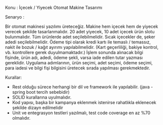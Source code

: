 Konu :
İçecek / Yiyecek Otomat Makine Tasarımı

Senaryo :

Bir otomat makinesi yazılımı üreteceğiz.
Makine hem içecek hem de yiyecek verecek şekilde tasarlanmalıdır.
20 adet yiyecek, 10 adet içecek ürün slotu bulunmalıdır.
Tüm ürünlerde adet seçilebilmelidir.
Sıcak içecekler de, şeker adedi seçilebilmelidir.
Ödeme tipi olarak kredi kartı ile temaslı / temassız, nakit ile bozuk / kağıt ayırımı
yapılabilmelidir. (Kart geçerliliği, bakiye kontrol, vb. kontrollere gerek duyulmamaktadır.)
İşlem sonunda alınacak bilgi fişinde, ürün adı, adedi, ödeme şekli, varsa iade edilen tutar
yazması gereklidir.
Uygulama adımlarının, ürün seçimi, adet seçimi, ödeme seçimi, para iadesi ve bilgi fişi
bilgisini üretecek sırada yapılması gerekmektedir.

Kurallar:
- Rest olduğu sürece herhangi bir dil ve framework ile yapılabilir. (java - spring boot
tercih sebebidir)
- SOLID kurallarına uyulmalıdır.
- Kod yapısı, başka bir kampanya eklenmek istenirse rahatlıkla eklenecek şekilde dizayn
edilmelidir
- Unit ve entegrasyon testleri yazılmalı, test code coverage en az %70 olmalıdır.
